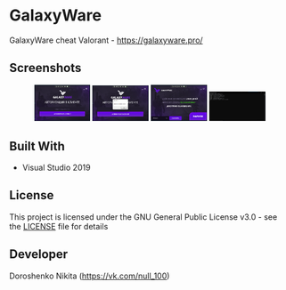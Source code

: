 # GalaxyWare
GalaxyWare cheat Valorant - https://galaxyware.pro/

## Screenshots

<p align="center">
  <img src="screenshot/1.png" width="20%">
  <img src="screenshot/2.png" width="20%">
  <img src="screenshot/3.png" width="20%">
  <img src="screenshot/4.png" width="20%">
</p>

## Built With
* Visual Studio 2019

## License
This project is licensed under the GNU General Public License v3.0 - see the [LICENSE](LICENSE) file for details

## Developer
Doroshenko Nikita (https://vk.com/null_100)
